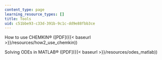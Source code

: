 ```yaml
---
content_type: page
learning_resource_types: []
title: Tools
uid: c51bbe93-c33d-391b-9c1c-dd9e88fbb3ce
---
```


How to use CHEMKIN® ([PDF]({{< baseurl >}}/resources/how2_use_chemkin))

Solving ODEs in MATLAB® ([PDF]({{< baseurl >}}/resources/odes_matlab))